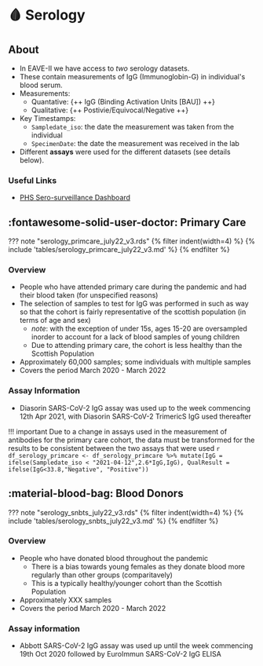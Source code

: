 # :drop_of_blood: Serology


## About

* In EAVE-II we have access to *two* serology datasets.
* These contain measurements of IgG (Immunoglobin-G) in individual's blood serum.
* Measurements:   
    * Quantative: {++ IgG (Binding Activation Units [BAU]) ++}
    * Qualitative: {++ Postivie/Equivocal/Negative ++}
* Key Timestamps:
    * `Sampledate_iso`: the date the measurement was taken from the individual 
	* `SpecimenDate`: the date the measurement was received in the lab
* Different **assays** were used for the different datasets (see details below).

### Useful Links

* [PHS Sero-surveillance Dashboard](https://www.publichealthscotland.scot/publications/enhanced-surveillance-of-covid-19-in-scotland/enhanced-surveillance-of-covid-19-in-scotland-population-based-seroprevalence-surveillance-3-august-2022/)

## :fontawesome-solid-user-doctor: Primary Care

??? note "serology_primcare_july22_v3.rds"
{% filter indent(width=4) %}
{% include 'tables/serology_primcare_july22_v3.md' %}
{% endfilter %}



### Overview

* People who have attended primary care during the pandemic and had their blood taken (for unspecified reasons)
* The selection of samples to test for IgG was performed in such as way so that the cohort is fairly representative of the scottish population (in terms of age and sex)
    * *note*: with the exception of under 15s, ages 15-20 are oversampled inorder to account for a lack of blood samples of young children 
	* Due to attending primary care, the cohort is less healthy than the Scottish Population
* Approximately 60,000 samples; some individuals with multiple samples
* Covers the period March 2020 - March 2022

### Assay Information
* Diasorin SARS-CoV-2 IgG assay was used up to the week commencing 12th Apr 2021, with Diasorin SARS-CoV-2 TrimericS IgG used thereafter


!!! important
    Due to a change in assays used in the measurement of antibodies for the primary care cohort, the data must be transformed for the results to be consistent between the two assays that were used
	```r
	df_serology_primcare <- df_serology_primcare %>%
	                        mutate(IgG = ifelse(Sampledate_iso < "2021-04-12",2.6*IgG,IgG),
                                   QualResult = ifelse(IgG<33.8,"Negative", "Positive")) 
	```

## :material-blood-bag: Blood Donors


??? note "serology_snbts_july22_v3.rds"
{% filter indent(width=4) %}
{% include 'tables/serology_snbts_july22_v3.md' %}
{% endfilter %}


### Overview

* People who have donated blood throughout the pandemic
   * There is a bias towards young females as they donate blood more regularly than other groups (comparitavely) 
   * This is a typically healthy/younger cohort than the Scottish Population
* Approximately XXX samples
* Covers the period March 2020 - March 2022


### Assay information
* Abbott SARS-CoV-2 IgG assay was used up until the week commencing 19th Oct 2020 followed by EuroImmun SARS-CoV-2 IgG ELISA
